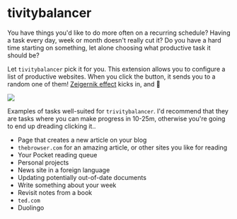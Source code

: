 # tivitybalancer

You have things you'd like to do more often on a recurring schedule? Having a
task every day, week or month doesn't really cut it? Do you have a hard time
starting on something, let alone choosing what productive task it should be?

Let `tivitybalancer` pick it for you. This extension allows you to configure a
list of productive websites. When you click the button, it sends you to a random
one of them! [Zeigernik effect](https://en.wikipedia.org/wiki/Zeigarnik_effect)
kicks in, and 🙏

![](https://pbs.twimg.com/media/CuTD7-wWIAAiE6y.png:large)

Examples of tasks well-suited for `trivitybalancer`. I'd recommend that they are
tasks where you can make progress in 10-25m, otherwise you're going to end up
dreading clicking it..

* Page that creates a new article on your blog
* `thebrowser.com` for an amazing article, or other sites you like for reading
* Your Pocket reading queue
* Personal projects
* News site in a foreign language
* Updating potentially out-of-date documents
* Write something about your week
* Revisit notes from a book
* `ted.com`
* Duolingo
